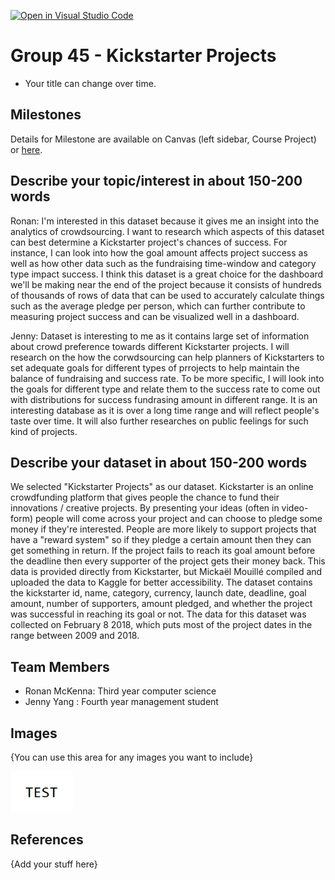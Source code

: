 [![Open in Visual Studio Code](https://classroom.github.com/assets/open-in-vscode-f059dc9a6f8d3a56e377f745f24479a46679e63a5d9fe6f495e02850cd0d8118.svg)](https://classroom.github.com/online_ide?assignment_repo_id=5860325&assignment_repo_type=AssignmentRepo)
# Group 45 - Kickstarter Projects

- Your title can change over time.

## Milestones

Details for Milestone are available on Canvas (left sidebar, Course Project) or [here](https://firas.moosvi.com/courses/data301/project/milestone01.html).

## Describe your topic/interest in about 150-200 words

Ronan:
I'm interested in this dataset because it gives me an insight into the analytics of crowdsourcing. I want to research which aspects of this dataset can best determine a Kickstarter project's chances of success. For instance, I can look into how the goal amount affects project success as well as how other data such as the fundraising time-window and category type impact success. I think this dataset is a great choice for the dashboard we'll be making near the end of the project because it consists of hundreds of thousands of rows of data that can be used to accurately calculate things such as the average pledge per person, which can further contribute to measuring project success and can be visualized well in a dashboard.

Jenny:
Dataset is interesting to me as it contains large set of information about crowd preference towards different Kickstarter projects. I will research on the how the corwdsourcing can help planners of Kickstarters to set adequate goals for different types of prrojects to help maintain the balance of fundraising and success rate. To be more specific, I will look into the goals for different type and relate them to the success rate to come out with distributions for success fundrasing amount in different range. It is an interesting database as it is over a long time range and will reflect people's taste over time. It will also further researches on public feelings for such kind of projects.

## Describe your dataset in about 150-200 words

We selected "Kickstarter Projects" as our dataset. Kickstarter is an online crowdfunding platform that gives people the chance to fund their innovations / creative projects. By presenting your ideas (often in video-form) people will come across your project and can choose to pledge some money if they're interested. People are more likely to support projects that have a "reward system" so if they pledge a certain amount then they can get something in return. If the project fails to reach its goal amount before the deadline then every supporter of the project gets their money back. This data is provided directly from Kickstarter, but Mickaël Mouillé compiled and uploaded the data to Kaggle for better accessibility. The dataset contains the kickstarter id, name, category, currency, launch date, deadline, goal amount, number of supporters, amount pledged, and whether the project was successful in reaching its goal or not. The data for this dataset was collected on February 8 2018, which puts most of the project dates in the range between 2009 and 2018.

## Team Members

- Ronan McKenna: Third year computer science
- Jenny Yang : Fourth year management student 

## Images

{You can use this area for any images you want to include}

<img src ="images/test.png" width="100px">

## References

{Add your stuff here}



